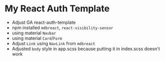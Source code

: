 # My React Auth Template
- Adjust GA react-auth-template
- npm installed `mdbreact`, `react-visibility-sensor`
- using material `Navbar`
- using material `Card`/`Form`
- Adjust `Link` using `NavLink` from `mdbreact`
- Adjusted `body` style in app.scss because putting it in index.scss doesn't work
